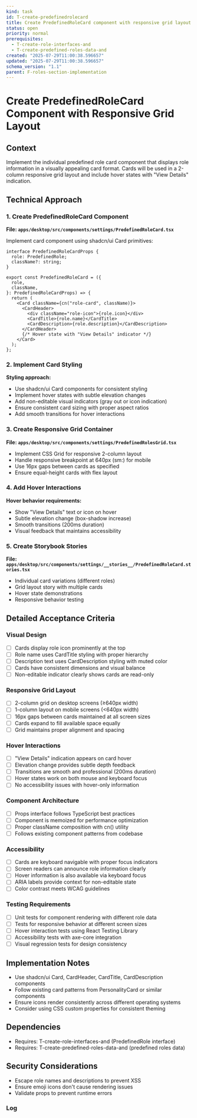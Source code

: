 ```yaml
---
kind: task
id: T-create-predefinedrolecard
title: Create PredefinedRoleCard component with responsive grid layout
status: open
priority: normal
prerequisites:
  - T-create-role-interfaces-and
  - T-create-predefined-roles-data-and
created: "2025-07-29T11:00:38.596657"
updated: "2025-07-29T11:00:38.596657"
schema_version: "1.1"
parent: F-roles-section-implementation
---
```


# Create PredefinedRoleCard Component with Responsive Grid Layout

## Context

Implement the individual predefined role card component that displays role information in a visually appealing card format. Cards will be used in a 2-column responsive grid layout and include hover states with "View Details" indication.

## Technical Approach

### 1. Create PredefinedRoleCard Component

**File: `apps/desktop/src/components/settings/PredefinedRoleCard.tsx`**

Implement card component using shadcn/ui Card primitives:

```tsx
interface PredefinedRoleCardProps {
  role: PredefinedRole;
  className?: string;
}

export const PredefinedRoleCard = ({
  role,
  className,
}: PredefinedRoleCardProps) => {
  return (
    <Card className={cn("role-card", className)}>
      <CardHeader>
        <div className="role-icon">{role.icon}</div>
        <CardTitle>{role.name}</CardTitle>
        <CardDescription>{role.description}</CardDescription>
      </CardHeader>
      {/* Hover state with "View Details" indicator */}
    </Card>
  );
};
```

### 2. Implement Card Styling

**Styling approach:**

- Use shadcn/ui Card components for consistent styling
- Implement hover states with subtle elevation changes
- Add non-editable visual indicators (gray out or icon indication)
- Ensure consistent card sizing with proper aspect ratios
- Add smooth transitions for hover interactions

### 3. Create Responsive Grid Container

**File: `apps/desktop/src/components/settings/PredefinedRolesGrid.tsx`**

- Implement CSS Grid for responsive 2-column layout
- Handle responsive breakpoint at 640px (sm:) for mobile
- Use 16px gaps between cards as specified
- Ensure equal-height cards with flex layout

### 4. Add Hover Interactions

**Hover behavior requirements:**

- Show "View Details" text or icon on hover
- Subtle elevation change (box-shadow increase)
- Smooth transitions (200ms duration)
- Visual feedback that maintains accessibility

### 5. Create Storybook Stories

**File: `apps/desktop/src/components/settings/__stories__/PredefinedRoleCard.stories.tsx`**

- Individual card variations (different roles)
- Grid layout story with multiple cards
- Hover state demonstrations
- Responsive behavior testing

## Detailed Acceptance Criteria

### Visual Design

- [ ] Cards display role icon prominently at the top
- [ ] Role name uses CardTitle styling with proper hierarchy
- [ ] Description text uses CardDescription styling with muted color
- [ ] Cards have consistent dimensions and visual balance
- [ ] Non-editable indicator clearly shows cards are read-only

### Responsive Grid Layout

- [ ] 2-column grid on desktop screens (≥640px width)
- [ ] 1-column layout on mobile screens (<640px width)
- [ ] 16px gaps between cards maintained at all screen sizes
- [ ] Cards expand to fill available space equally
- [ ] Grid maintains proper alignment and spacing

### Hover Interactions

- [ ] "View Details" indication appears on card hover
- [ ] Elevation change provides subtle depth feedback
- [ ] Transitions are smooth and professional (200ms duration)
- [ ] Hover states work on both mouse and keyboard focus
- [ ] No accessibility issues with hover-only information

### Component Architecture

- [ ] Props interface follows TypeScript best practices
- [ ] Component is memoized for performance optimization
- [ ] Proper className composition with cn() utility
- [ ] Follows existing component patterns from codebase

### Accessibility

- [ ] Cards are keyboard navigable with proper focus indicators
- [ ] Screen readers can announce role information clearly
- [ ] Hover information is also available via keyboard focus
- [ ] ARIA labels provide context for non-editable state
- [ ] Color contrast meets WCAG guidelines

### Testing Requirements

- [ ] Unit tests for component rendering with different role data
- [ ] Tests for responsive behavior at different screen sizes
- [ ] Hover interaction tests using React Testing Library
- [ ] Accessibility tests with axe-core integration
- [ ] Visual regression tests for design consistency

## Implementation Notes

- Use shadcn/ui Card, CardHeader, CardTitle, CardDescription components
- Follow existing card patterns from PersonalityCard or similar components
- Ensure icons render consistently across different operating systems
- Consider using CSS custom properties for consistent theming

## Dependencies

- Requires: T-create-role-interfaces-and (PredefinedRole interface)
- Requires: T-create-predefined-roles-data-and (predefined roles data)

## Security Considerations

- Escape role names and descriptions to prevent XSS
- Ensure emoji icons don't cause rendering issues
- Validate props to prevent runtime errors

### Log
